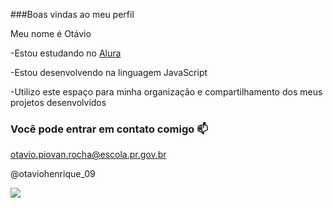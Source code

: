 ###Boas vindas ao meu perfil

Meu nome é Otávio

-Estou estudando no [Alura](https://www.alura.com.br)

-Estou desenvolvendo na linguagem JavaScript

-Utilizo este espaço para minha organização e compartilhamento dos meus projetos desenvolvidos

### Você pode entrar em contato comigo 📫

otavio.piovan.rocha@escola.pr.gov.br

@otaviohenrique_09

![](https://media1.tenor.com/m/C5SdBxh-bxcAAAAC/mim-de-papai-sad.gif)
